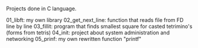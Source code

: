 Projects done in C language.

01_libft:         my own library
02_get_next_line: function that reads file from FD line by line
03_fillit:        program that finds smallest square for casted tetrimino's (forms from tetris)
04_init:          project about system administration and networking
05_prinf:         my own rewritten function "printf"
